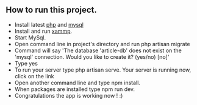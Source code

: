 
## How to run this project.
- Install latest [php](https://www.php.net/downloads.php) and [mysql](https://dev.mysql.com/downloads/installer/)
- Install and run [xammp](https://www.apachefriends.org/pl/index.html).
- Start MySql.
- Open command line in project's directory and run php artisan migrate
- Command will say 'The database 'article-db' does not exist on the 'mysql' connection. Would you like to create it? (yes/no) [no]'
- Type yes
- To run your server type php artisan serve. Your server is running now, click on the link
- Open another command line and type npm install.
- When packages are installed type npm run dev.
- Congratulations the app is working now ! :)


